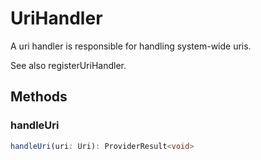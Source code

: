 # UriHandler

A uri handler is responsible for handling system-wide uris.

See also registerUriHandler.

## Methods

### handleUri

```typescript
handleUri(uri: Uri): ProviderResult<void>
```

[ProviderResult]: ProviderResultT.md
[Uri]: Uri.md
